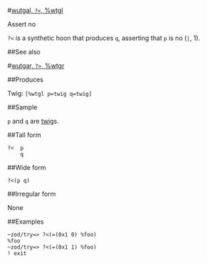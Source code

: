 #[wutgal, `?<`, %wtgl](#wtgl)

Assert no

`?<` is a synthetic hoon that produces `q`, asserting that `p` is no (`|`, 1).

##See also

#[wutgar, `?>`, %wtgr](#wtgr)

##Produces

Twig: `[%wtgl p=twig q=twig]`

##Sample

`p` and `q` are [twig]()s.

##Tall form

    ?<  p
        q

##Wide form

    ?<(p q)

##Irregular form

None

##Examples

    ~zod/try=> ?<(=(0x1 0) %foo)
    %foo
    ~zod/try=> ?<(=(0x1 1) %foo)
    ! exit
